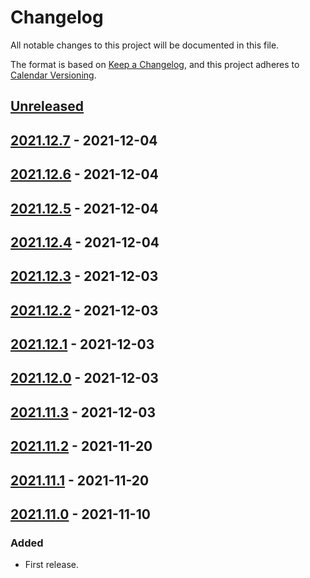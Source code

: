 # Changelog
All notable changes to this project will be documented in this file.

The format is based on [Keep a Changelog](https://keepachangelog.com/en/1.0.0/),
and this project adheres to [Calendar Versioning](https://calver.org/).


## [Unreleased]

## [2021.12.7] - 2021-12-04

## [2021.12.6] - 2021-12-04

## [2021.12.5] - 2021-12-04

## [2021.12.4] - 2021-12-04

## [2021.12.3] - 2021-12-03

## [2021.12.2] - 2021-12-03

## [2021.12.1] - 2021-12-03

## [2021.12.0] - 2021-12-03

## [2021.11.3] - 2021-12-03

## [2021.11.2] - 2021-11-20

## [2021.11.1] - 2021-11-20

## [2021.11.0] - 2021-11-10
### Added
- First release.

[Unreleased]: https://github.com/kipyin/lego-manager/compare/v2021.12.7...HEAD
[2021.12.7]: https://github.com/kipyin/lego-manager/compare/v2021.12.6...v2021.12.7
[2021.12.6]: https://github.com/kipyin/lego-manager/compare/v2021.12.5...v2021.12.6
[2021.12.5]: https://github.com/kipyin/lego-manager/compare/v2021.12.4...v2021.12.5
[2021.12.4]: https://github.com/kipyin/lego-manager/compare/v2021.12.3...v2021.12.4
[2021.12.3]: https://github.com/kipyin/lego-manager/compare/v2021.12.2...v2021.12.3
[2021.12.2]: https://github.com/kipyin/lego-manager/compare/v2021.12.1...v2021.12.2
[2021.12.1]: https://github.com/kipyin/lego-manager/compare/v2021.12.0...v2021.12.1
[2021.12.0]: https://github.com/kipyin/lego-manager/compare/v2021.11.3...v2021.12.0
[2021.11.3]: https://github.com/kipyin/lego-manager/compare/v2021.11.2...v2021.11.3
[2021.11.2]: https://github.com/kipyin/lego-manager/compare/v2021.11.1...v2021.11.2
[2021.11.1]: https://github.com/kipyin/lego-manager/compare/v2021.11.0...v2021.11.1
[2021.11.0]: https://github.com/kipyin/lego-manager/compare/releases/tag/v2021.11.0
